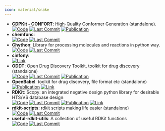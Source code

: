 ```yaml
---
icon: material/snake
---
```


- **CDPKit - CONFORT**: High-Quality Conformer Generation (standalone).  
		[![Code](https://img.shields.io/github/stars/molinfo-vienna/CDPKit?style=for-the-badge&logo=github)](https://github.com/molinfo-vienna/CDPKit) [![Last Commit](https://img.shields.io/github/last-commit/molinfo-vienna/CDPKit?style=for-the-badge&logo=github)](https://github.com/molinfo-vienna/CDPKit) [![Publication](https://img.shields.io/badge/Publication-Citations:6-blue?style=for-the-badge&logo=bookstack)](https://doi.org/10.1021/acs.jcim.3c00563) 
- **chemfunc**:   
		[![Code](https://img.shields.io/github/stars/swansonk14/chemfunc?style=for-the-badge&logo=github)](https://github.com/swansonk14/chemfunc) [![Last Commit](https://img.shields.io/github/last-commit/swansonk14/chemfunc?style=for-the-badge&logo=github)](https://github.com/swansonk14/chemfunc) 
- **Chython**: Library for processing molecules and reactions in python way.  
		[![Code](https://img.shields.io/github/stars/chython/chython?style=for-the-badge&logo=github)](https://github.com/chython/chython) [![Last Commit](https://img.shields.io/github/last-commit/chython/chython?style=for-the-badge&logo=github)](https://github.com/chython/chython) 
- **cinfony**:   
	[![Link](https://img.shields.io/badge/Link-online-brightgreen?style=for-the-badge&logo=cachet&logoColor=65FF8F)](http://cinfony.github.io/) 
- **ODDT**: Open Drug Discovery Toolkit, toolkit for drug discovery (standalone)  
		[![Code](https://img.shields.io/github/stars/oddt/oddt?style=for-the-badge&logo=github)](https://github.com/oddt/oddt) [![Last Commit](https://img.shields.io/github/last-commit/oddt/oddt?style=for-the-badge&logo=github)](https://github.com/oddt/oddt) [![Publication](https://img.shields.io/badge/Publication-Citations:157-blue?style=for-the-badge&logo=bookstack)](https://doi.org/10.1186/s13321-015-0078-2) 
- **OpenBabel**: toolkit for drug discovery, file format etc (standalone)  
	[![Publication](https://img.shields.io/badge/Publication-Citations:6477-blue?style=for-the-badge&logo=bookstack)](https://doi.org/10.1186/1758-2946-3-33) [![Link](https://img.shields.io/badge/Link-offline-red?style=for-the-badge&logo=xamarin&logoColor=red)](http://openbabel.org/wiki/Main_Page) 
- **RDKit**: Scopy: an integrated negative design python library for desirable HTS/VS database design  
		[![Code](https://img.shields.io/github/stars/rdkit/rdkit?style=for-the-badge&logo=github)](https://github.com/rdkit/rdkit) [![Last Commit](https://img.shields.io/github/last-commit/rdkit/rdkit?style=for-the-badge&logo=github)](https://github.com/rdkit/rdkit) [![Publication](https://img.shields.io/badge/Publication-Citations:26-blue?style=for-the-badge&logo=bookstack)](https://doi.org/10.1093/bib/bbaa194) [![Link](https://img.shields.io/badge/Link-offline-red?style=for-the-badge&logo=xamarin&logoColor=red)](https://www.rdkit.org/) 
- **rdkit-scripts**: rdkit scripts making life easier (standalone)  
		[![Code](https://img.shields.io/github/stars/DrrDom/rdkit-scripts?style=for-the-badge&logo=github)](https://github.com/DrrDom/rdkit-scripts) [![Last Commit](https://img.shields.io/github/last-commit/DrrDom/rdkit-scripts?style=for-the-badge&logo=github)](https://github.com/DrrDom/rdkit-scripts) 
- **useful-rdkit-utils**: A collection of useful RDKit functions  
		[![Code](https://img.shields.io/github/stars/PatWalters/useful_rdkit_utils?style=for-the-badge&logo=github)](https://github.com/PatWalters/useful_rdkit_utils) [![Last Commit](https://img.shields.io/github/last-commit/PatWalters/useful_rdkit_utils?style=for-the-badge&logo=github)](https://github.com/PatWalters/useful_rdkit_utils) 
